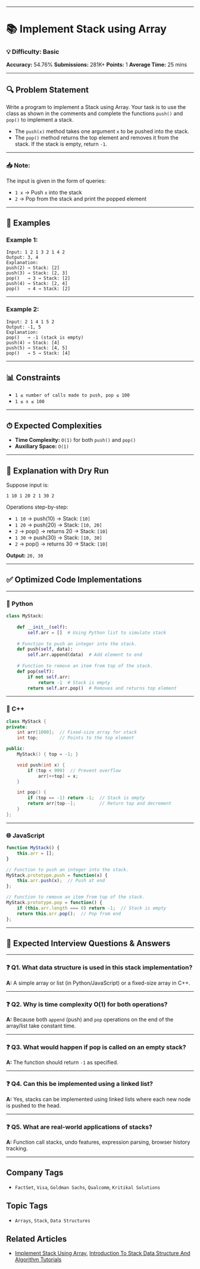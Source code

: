 
---

# 📚 Implement Stack using Array

### 💡 Difficulty: Basic

**Accuracy:** 54.76%
**Submissions:** 281K+
**Points:** 1
**Average Time:** 25 mins

---

## 🔍 Problem Statement

Write a program to implement a Stack using Array. Your task is to use the class as shown in the comments and complete the functions `push()` and `pop()` to implement a stack.

* The `push(x)` method takes one argument `x` to be pushed into the stack.
* The `pop()` method returns the top element and removes it from the stack. If the stack is empty, return `-1`.

---

### 📥 Note:

The input is given in the form of queries:

* `1 x` → Push `x` into the stack
* `2` → Pop from the stack and print the popped element

---

## 📘 Examples

### Example 1:

```
Input: 1 2 1 3 2 1 4 2  
Output: 3, 4  
Explanation:
push(2) → Stack: [2]  
push(3) → Stack: [2, 3]  
pop()   → 3 → Stack: [2]  
push(4) → Stack: [2, 4]  
pop()   → 4 → Stack: [2]
```

---

### Example 2:

```
Input: 2 1 4 1 5 2  
Output: -1, 5  
Explanation:
pop()   → -1 (stack is empty)  
push(4) → Stack: [4]  
push(5) → Stack: [4, 5]  
pop()   → 5 → Stack: [4]
```

---

## 📊 Constraints

* `1 ≤ number of calls made to push, pop ≤ 100`
* `1 ≤ x ≤ 100`

---

## ⏱ Expected Complexities

* **Time Complexity:** `O(1)` for both `push()` and `pop()`
* **Auxiliary Space:** `O(1)`

---

## 🧠 Explanation with Dry Run

Suppose input is:

```
1 10 1 20 2 1 30 2
```

Operations step-by-step:

* `1 10` → push(10) → Stack: `[10]`
* `1 20` → push(20) → Stack: `[10, 20]`
* `2`    → pop() → returns 20 → Stack: `[10]`
* `1 30` → push(30) → Stack: `[10, 30]`
* `2`    → pop() → returns 30 → Stack: `[10]`

**Output:** `20, 30`

---

## ✅ Optimized Code Implementations

---

### 🐍 Python

```python
class MyStack:
    
    def __init__(self):
        self.arr = []  # Using Python list to simulate stack
    
    # Function to push an integer into the stack.
    def push(self, data):
        self.arr.append(data)  # Add element to end
    
    # Function to remove an item from top of the stack.
    def pop(self):
        if not self.arr:
            return -1  # Stack is empty
        return self.arr.pop()  # Removes and returns top element
```

---

### 💠 C++

```cpp
class MyStack {
private:
    int arr[1000];  // Fixed-size array for stack
    int top;        // Points to the top element

public:
    MyStack() { top = -1; }

    void push(int x) {
        if (top < 999)  // Prevent overflow
            arr[++top] = x;
    }

    int pop() {
        if (top == -1) return -1;  // Stack is empty
        return arr[top--];         // Return top and decrement
    }
};
```

---

### 🌐 JavaScript

```javascript
function MyStack() {
    this.arr = [];
}

// Function to push an integer into the stack.
MyStack.prototype.push = function(x) {
    this.arr.push(x);  // Push at end
};

// Function to remove an item from top of the stack.
MyStack.prototype.pop = function() {
    if (this.arr.length === 0) return -1;  // Stack is empty
    return this.arr.pop();  // Pop from end
};
```

---

## 💬 Expected Interview Questions & Answers

---

### ❓ Q1. What data structure is used in this stack implementation?

**A:** A simple array or list (in Python/JavaScript) or a fixed-size array in C++.

---

### ❓ Q2. Why is time complexity O(1) for both operations?

**A:** Because both `append` (push) and `pop` operations on the end of the array/list take constant time.

---

### ❓ Q3. What would happen if pop is called on an empty stack?

**A:** The function should return `-1` as specified.

---

### ❓ Q4. Can this be implemented using a linked list?

**A:** Yes, stacks can be implemented using linked lists where each new node is pushed to the head.

---

### ❓ Q5. What are real-world applications of stacks?

**A:** Function call stacks, undo features, expression parsing, browser history tracking.

---

## Company Tags

- `FactSet`, `Visa`, `Goldman Sachs`, `Qualcomm`, `Kritikal Solutions`

## Topic Tags

- `Arrays`, `Stack`, `Data Structures`

## Related Articles

- [Implement Stack Using Array](https://www.geeksforgeeks.org/dsa/implement-stack-using-array/),  [Introduction To Stack Data Structure And Algorithm Tutorials](https://www.geeksforgeeks.org/dsa/introduction-to-stack-data-structure-and-algorithm-tutorials/)
